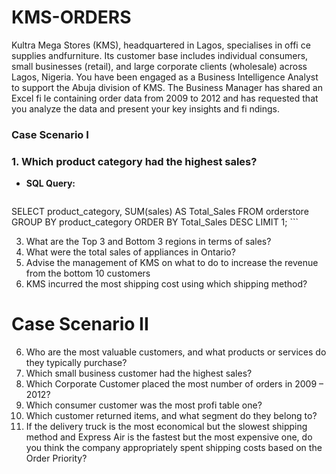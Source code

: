 # KMS-ORDERS
Kultra Mega Stores (KMS), headquartered in Lagos, specialises in offi ce supplies andfurniture. Its customer base includes individual consumers, small businesses (retail), and large corporate clients (wholesale) across Lagos, Nigeria.
You have been engaged as a Business Intelligence Analyst to support the Abuja division of KMS. The Business Manager has shared an Excel fi le containing order data from 2009 to 2012 and has requested that you analyze the data and present your key insights and fi ndings.
### Case Scenario I
### 1. Which product category had the highest sales?
* **SQL Query:**
    ```sql
SELECT product_category,
SUM(sales) AS Total_Sales
FROM orderstore
GROUP BY product_category
ORDER BY Total_Sales DESC
LIMIT 1;
    ```

3. What are the Top 3 and Bottom 3 regions in terms of sales?
4. What were the total sales of appliances in Ontario?
5. Advise the management of KMS on what to do to increase the revenue from the bottom 10 customers
6. KMS incurred the most shipping cost using which shipping method?
# Case Scenario II
6. Who are the most valuable customers, and what products or services do they typically purchase?
7. Which small business customer had the highest sales?
8. Which Corporate Customer placed the most number of orders in 2009 – 2012?
9. Which consumer customer was the most profi table one?
10. Which customer returned items, and what segment do they belong to?
11. If the delivery truck is the most economical but the slowest shipping method and Express Air is the fastest but the most expensive one, do you think the company appropriately spent shipping costs based on the Order Priority?
